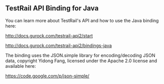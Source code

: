 TestRail API Binding for Java
-----------------------------
 
You can learn more about TestRail's API and how to use the Java binding here:

http://docs.gurock.com/testrail-api2/start

http://docs.gurock.com/testrail-api2/bindings-java

The binding uses the JSON.simple library for encoding/decoding JSON data, copyright Yidong Fang, licensed under the Apache 2.0 license and available here:

https://code.google.com/p/json-simple/
